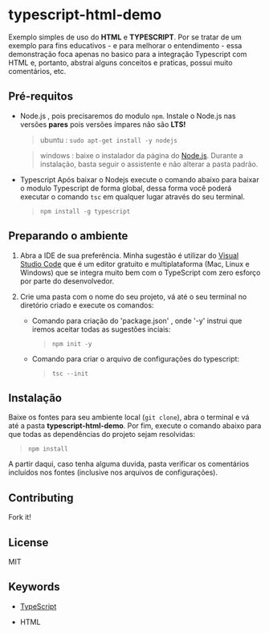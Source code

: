 # typescript-html-demo

Exemplo simples de uso do **HTML** e **TYPESCRIPT**.
Por se tratar de um exemplo para fins educativos - e para melhorar o entendimento - essa demonstração foca apenas no basico para a integração Typescript com HTML e, portanto, abstrai alguns conceitos e praticas, possui muito comentários, etc.

## Pré-requitos

- Node.js , pois precisaremos do modulo ``npm``. Instale o Node.js nas versões **pares** pois versões ímpares não são **LTS!**
	> ubuntu : ``` sudo apt-get install -y nodejs ```

	> windows : baixe o instalador da página do [Node.js](https://nodejs.org/). Durante a instalação, basta seguir o assistente e não alterar a pasta padrão.

- Typescript
	Após baixar o Nodejs execute o comando abaixo para baixar o modulo Typescript de forma global, dessa forma você poderá executar o comando `tsc` em qualquer lugar através do seu terminal.

	>  ``` npm install -g typescript ```

## Preparando o ambiente

1. Abra a IDE de sua preferência. Minha sugestão é utilizar do [Visual Studio Code](https://code.visualstudio.com/download) que é um editor gratuito e multiplataforma (Mac, Linux e Windows) que se integra muito bem com o TypeScript com zero esforço por parte do desenvolvedor.  

2. Crie uma pasta com o nome do seu projeto, vá até o seu terminal no diretório criado e execute os comandos:

	- Comando para criação do 'package.json' , onde '-y' instrui que iremos aceitar todas as sugestões inciais:

		>  ``` npm init -y ```

	- Comando para criar o arquivo de configurações do typescript:

		>  ``` tsc --init ```

## Instalação
Baixe os fontes para seu ambiente local (``git clone``), abra o terminal e vá até a pasta **typescript-html-demo**. Por fim, execute o comando abaixo para que todas as dependências do projeto sejam resolvidas:

>  ``` npm install ```

A partir daqui, caso tenha alguma duvida, pasta verificar os comentários incluídos nos fontes (inclusive nos arquivos de configurações).

## Contributing
Fork it!

## License
MIT

## Keywords
- [TypeScript](https://www.npmjs.com/search?q=keywords:TypeScript)

- HTML